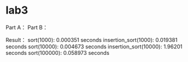# lab3
Part A：
Part B：

Result：
sort(1000): 0.000351 seconds
insertion_sort(1000): 0.019381 seconds
sort(10000): 0.004673 seconds
insertion_sort(10000): 1.96201 seconds
sort(100000): 0.058973 seconds
